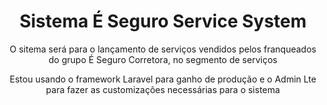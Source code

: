 <h1 align="center"> Sistema É Seguro Service System </h1>
<p align="center"> O sitema será para o lançamento de serviços vendidos pelos franqueados do grupo É Seguro Corretora, no segmento de serviços </p>
<p align="center"> Estou usando o framework Laravel para ganho de produção e o Admin Lte para fazer as customizações necessárias para o sistema </p>
